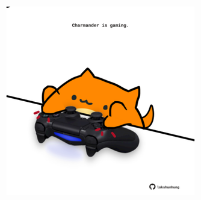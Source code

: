 <!-- built at 13/06/2024, 20:00:50 UTC -->
<p align="center">
  <img width="500" height="500" src="./ReadmeImage.svg">
</p>
